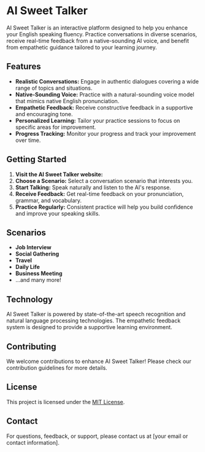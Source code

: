 # AI Sweet Talker

AI Sweet Talker is an interactive platform designed to help you enhance your English speaking fluency. Practice conversations in diverse scenarios, receive real-time feedback from a native-sounding AI voice, and benefit from empathetic guidance tailored to your learning journey.

## Features

* **Realistic Conversations:**  Engage in authentic dialogues covering a wide range of topics and situations.
* **Native-Sounding Voice:**  Practice with a natural-sounding voice model that mimics native English pronunciation.
* **Empathetic Feedback:** Receive constructive feedback in a supportive and encouraging tone.
* **Personalized Learning:** Tailor your practice sessions to focus on specific areas for improvement.
* **Progress Tracking:** Monitor your progress and track your improvement over time.

## Getting Started

1. **Visit the AI Sweet Talker website:** 
2. **Choose a Scenario:** Select a conversation scenario that interests you.
3. **Start Talking:**  Speak naturally and listen to the AI's response.
4. **Receive Feedback:**  Get real-time feedback on your pronunciation, grammar, and vocabulary.
5. **Practice Regularly:** Consistent practice will help you build confidence and improve your speaking skills.

## Scenarios

* **Job Interview**
* **Social Gathering**
* **Travel**
* **Daily Life**
* **Business Meeting**
* ...and many more!

## Technology

AI Sweet Talker is powered by state-of-the-art speech recognition and natural language processing technologies. The empathetic feedback system is designed to provide a supportive learning environment.

## Contributing

We welcome contributions to enhance AI Sweet Talker! Please check our contribution guidelines for more details.

## License

This project is licensed under the [MIT License](LICENSE).

## Contact

For questions, feedback, or support, please contact us at [your email or contact information].
